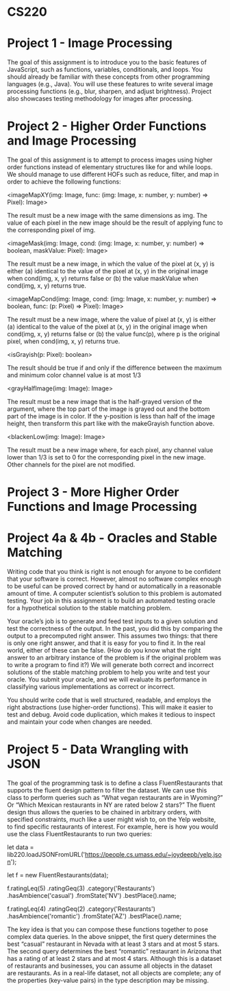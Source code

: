 # CS220

# Project 1 - Image Processing
The goal of this assignment is to introduce you to the basic features of JavaScript, such as functions,
variables, conditionals, and loops. You should already be familiar with these concepts from other
programming languages (e.g., Java). You will use these features to write several image processing functions
(e.g., blur, sharpen, and adjust brightness). Project also showcases testing methodology for images after 
processing. 

# Project 2 - Higher Order Functions and Image Processing
The goal of this assignment is to attempt to process images using higher order functions instead of elementary
structures like for and while loops. We should manage to use different HOFs such as reduce, filter, and map
in order to achieve the following functions: 

<imageMapXY(img: Image, func: (img: Image, x: number, y: number) => Pixel): Image>

The result must be a new image with the same dimensions as img.
The value of each pixel in the new image should be the result of
applying func to the corresponding pixel of img.


<imageMask(img: Image, cond: (img: Image, x: number, y: number) => boolean, maskValue: Pixel): Image>

The result must be a new image, in which the value of the pixel
at (x, y) is either (a) identical to the value of the pixel at (x, y) in
the original image when cond(img, x, y) returns false or
(b) the value maskValue when cond(img, x, y) returns true.

<imageMapCond(img: Image, cond: (img: Image, x: number, y: number) => boolean, func: (p: Pixel) => Pixel): Image>

The result must be a new image, where the value of pixel at (x, y) is either (a) identical to the value of the
pixel at (x, y) in the original image when cond(img, x, y) returns false or (b) the value func(p),
where p is the original pixel, when cond(img, x, y) returns true.

<isGrayish(p: Pixel): boolean>

The result should be true if and only if the difference between the maximum and minimum color channel
value is at most 1/3

<grayHalfImage(img: Image): Image>

The result must be a new image that is the half-grayed version of the argument, where the top part of the
image is grayed out and the bottom part of the image is in color. If the y-position is less than half of the
image height, then transform this part like with the makeGrayish function above.

<blackenLow(img: Image): Image>

The result must be a new image where, for each pixel, any channel value lower than 1/3 is set to 0 for the
corresponding pixel in the new image. Other channels for the pixel are not modified.

# Project 3 - More Higher Order Functions and Image Processing


# Project 4a & 4b - Oracles and Stable Matching
Writing code that you think is right is not enough for anyone to be confident that your software
is correct. However, almost no software complex enough to be useful can be proved correct by
hand or automatically in a reasonable amount of time. A computer scientist’s solution to this
problem is automated testing. Your job in this assignment is to build an automated testing
oracle for a hypothetical solution to the stable matching problem.

Your oracle’s job is to generate and feed test inputs to a given solution and test the correctness of
the output. In the past, you did this by comparing the output to a precomputed right answer.
This assumes two things: that there is only one right answer, and that it is easy for you to find it.
In the real world, either of these can be false. (How do you know what the right answer to an
arbitrary instance of the problem is if the original problem was to write a program to find it?)
We will generate both correct and incorrect solutions of the stable matching problem to help you
write and test your oracle. You submit your oracle, and we will evaluate its performance in
classifying various implementations as correct or incorrect.

You should write code that is well structured, readable, and employs the right abstractions (use
higher-order functions). This will make it easier to test and debug. Avoid code duplication,
which makes it tedious to inspect and maintain your code when changes are needed.

# Project 5 - Data Wrangling with JSON

The goal of the programming task is to define a class FluentRestaurants that supports the
fluent design pattern to filter the dataset. We can use this class to perform queries such as
“What vegan restaurants are in Wyoming?” Or “Which Mexican restaurants in NY are rated
below 2 stars?” The fluent design thus allows the queries to be chained in arbitrary orders, with
specified constraints, much like a user might wish to, on the Yelp website, to find specific
restaurants of interest. For example, here is how you would use the class FluentRestaurants
to run two queries:

let data = lib220.loadJSONFromURL('https://people.cs.umass.edu/~joydeepb/yelp.json');

let f = new FluentRestaurants(data);

f.ratingLeq(5)
 .ratingGeq(3)
 .category('Restaurants')
 .hasAmbience('casual')
 .fromState('NV')
 .bestPlace().name;
 
f.ratingLeq(4)
 .ratingGeq(2)
 .category('Restaurants')
 .hasAmbience('romantic')
 .fromState('AZ')
 .bestPlace().name;
 
The key idea is that you can compose these functions together to pose complex data queries. In
the above snippet, the first query determines the best “casual” restaurant in Nevada with at
least 3 stars and at most 5 stars. The second query determines the best “romantic” restaurant in
Arizona that has a rating of at least 2 stars and at most 4 stars. Although this is a dataset of
restaurants and businesses, you can assume all objects in the dataset are restaurants. As in a
real-life dataset, not all objects are complete; any of the properties (key-value pairs) in the type
description may be missing.

